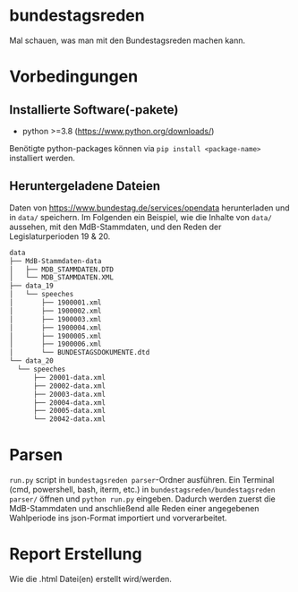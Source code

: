 # bundestagsreden
Mal schauen, was man mit den Bundestagsreden machen kann.

<!-- TODO: Julian: Add documentation here -->

# Vorbedingungen
## Installierte Software(-pakete)
* python >=3.8 (https://www.python.org/downloads/)

Benötigte python-packages können via `pip install <package-name>` installiert werden.

## Heruntergeladene Dateien
Daten von https://www.bundestag.de/services/opendata herunterladen und in `data/` speichern.
Im Folgenden ein Beispiel, wie die Inhalte von `data/` aussehen, mit den MdB-Stammdaten, und den Reden der Legislaturperioden 19 & 20. 
```bash
data
├── MdB-Stammdaten-data
│   ├── MDB_STAMMDATEN.DTD
│   └── MDB_STAMMDATEN.XML
├── data_19
│   └── speeches
│       ├── 1900001.xml
│       ├── 1900002.xml
│       ├── 1900003.xml
│       ├── 1900004.xml
│       ├── 1900005.xml
│       ├── 1900006.xml
│       └── BUNDESTAGSDOKUMENTE.dtd
└── data_20
  └── speeches
      ├── 20001-data.xml
      ├── 20002-data.xml
      ├── 20003-data.xml
      ├── 20004-data.xml
      ├── 20005-data.xml
      └── 20042-data.xml
```

# Parsen
`run.py` script in `bundestagsreden parser`-Ordner ausführen.
Ein Terminal (cmd, powershell, bash, iterm, etc.) in `bundestagsreden/bundestagsreden parser/` öffnen und `python run.py` eingeben.
Dadurch werden zuerst die MdB-Stammdaten und anschließend alle Reden einer angegebenen Wahlperiode ins json-Format importiert und vorverarbeitet.

# Report Erstellung
Wie die .html Datei(en) erstellt wird/werden.